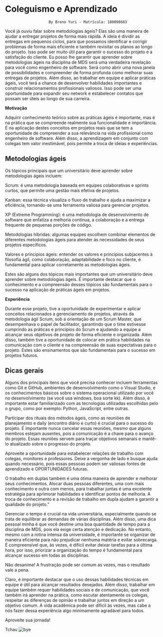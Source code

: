 # Coleguismo e Aprendizado



						By Breno Yuri - Matrícula: 180098683

Você já ouviu falar sobre metodologias ágeis? Elas são uma maneira de ajudar a entregar projetos de forma mais rápida. A ideia é dividir as entregas em pequenos ciclos, para que possamos identificar e corrigir problemas de forma mais eficiente e também revisitar os planos ao longo do projeto. Isso pode ser muito útil para garantir o sucesso do projeto e a satisfação do cliente. Eu posso lhe garantir que aprender sobre metodologias ágeis na disciplina de MDS será uma verdadeira revelação para você como engenheiro de software. Será como abrir uma nova janela de possibilidades e compreender de forma profunda como melhorar suas entregas de projetos. Além disso, ao trabalhar em equipe e aplicar práticas ágeis, você terá a chance de desenvolver habilidades importantes e construir relacionamentos profissionais valiosos. Isso pode ser uma oportunidade para expandir seu network e estabelecer contatos que possam ser úteis ao longo de sua carreira.

**Motivação**

Adquirir conhecimento teórico sobre as práticas ágeis é importante, mas é na prática que se compreende realmente sua funcionalidade e importância. É na aplicação destes conceitos em projetos reais que se tem a oportunidade de compreender a sua relevância na vida profissional como engenheiro de software. Além disso, a aprendizagem em conjunto com colegas tem valor inestimável, pois permite a troca de ideias e experiências.

## Metodologias ágeis

Os tópicos principais que um universitário deve aprender sobre metodologias ágeis incluem:

Scrum: é uma metodologia baseada em equipes colaborativas e sprints curtos, que permite uma gestão mais efetiva de projetos.

Kanban: essa técnica visualiza o fluxo de trabalho e ajuda a maximizar a eficiência, tornando-se uma ferramenta valiosa para gerenciar projetos.

XP (Extreme Programming): é uma metodologia de desenvolvimento de software que enfatiza a melhoria contínua, a colaboração e a entrega frequente de pequenas porções de código.

Metodologias híbridas: algumas equipes escolhem combinar elementos de diferentes metodologias ágeis para atender às necessidades de seus projetos específicos.

Valores e princípios ágeis: entender os valores e princípios subjacentes à filosofia ágil, como colaboração, adaptabilidade e foco no cliente, é fundamental para aplicar corretamente as metodologias ágeis.

Estes são alguns dos tópicos mais importantes que um universitário deve aprender sobre metodologias ágeis. É importante destacar que o conhecimento e a compreensão desses tópicos são fundamentais para o sucesso na aplicação de práticas ágeis em projetos.

**Experiência**  

Durante esse projeto, tive a oportunidade de experimentar e aplicar conceitos relacionados a gerenciamento de projetos, através da metodologia ágil Scrum, sob a orientação de um Scrum Master, que desempenhava o papel de facilitador, garantindo que o time estivesse cumprindo as práticas e princípios do Scrum e ajudando a equipe a alcançar seus objetivos de projeto de forma eficiente e organizada. Além disso, também tive a oportunidade de colocar em prática habilidades na comunicação com o cliente e na compreensão de suas expectativas para o projeto. Estes são ensinamentos que são fundamentais para o sucesso em projetos futuros.

## Dicas gerais

 Alguns dos principais itens que você precisa conhecer incluem ferramentas como Git e GitHub, ambientes de desenvolvimento como o Visual Studio, e os conhecimentos básicos sobre o sistema operacional utilizado por você no desenvolvimento (se você usa windows, boa sorte kk). Além disso, é importante estar familiarizado com as tecnologias utilizadas escolhidas pelo o grupo, como por exemplo: Python, JavaScript, entre outras.

 Participar dos rituais dos métodos ágeis, como as reuniões de planejamento e daily (encontro diário e curto) é crucial para o sucesso do projeto. É importante nunca cancelar essas reuniões, mesmo que alguns membros estejam ausentes, pois a comunicação é a chave para o avanço do projeto. Essas reuniões servem para traçar objetivos semanais e mantê-lo atualizado sobre o progresso do projeto.

 Aproveite a oportunidade para estabelecer relações de trabalho com colegas, monitores e professores. Deixe a vergonha de lado e busque ajuda quando necessário, pois essas pessoas podem ser valiosas fontes de aprendizado e OPORTUNIDADES futuras.

 O trabalho em duplas também é uma ótima maneira de aprender e melhorar seus conhecimentos. Alocar duas pessoas diferentes, uma com mais conhecimento e outra com menos, para trabalhar juntas é uma excelente estratégia para aprimorar habilidades e identificar pontos de melhoria. A troca de conhecimento e a revisão de trabalho em dupla ajudam a garantir a qualidade do projeto."

 Gerenciar o tempo é crucial na vida universitária, especialmente quando se trata de equilibrar as demandas de várias disciplinas. Além disso, uma dica pessoal minha é que você destine uma boa quantidade de tempo para a disciplina de MDS, pois ela exige certa atenção e dedicação. No entanto, mesmo com a rotina intensa da universidade, é importante se organizar de maneira eficiente para não prejudicar nenhuma matéria e evitar sobrecarga. É compreensível que, às vezes, é difícil evitar deixar tarefas para a última hora, por isso, priorizar a organização do tempo é fundamental para alcançar sucesso em todas as disciplinas.

 Não desanime! A frustração pode ser comum as vezes, mas o resultado vale a pena. 
  

Claro, é importante destacar que o uso dessas habilidades técnicas em equipe é útil para alcançar resultados desejados. Além disso, trabalhar em equipe também requer habilidades sociais e de comunicação, que você também irá aprender na prática, como escutar atentamente os colegas, respeitar as diferenças de opinião e trabalhar juntos em direção a um objetivo comum. A vida acadêmica pode ser difícil às vezes, mas cabe a nós fazer dessa experiência algo minimamente agradável para todos.

Aproveite sua jornada!

Tchau
![bye](https://tenor.com/pt-BR/view/for-gl-vemee-gif-19551046)